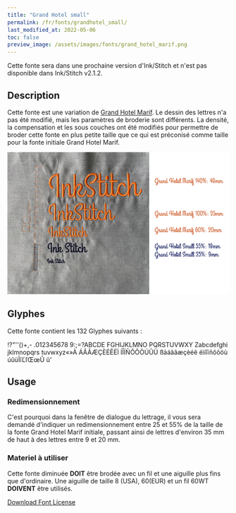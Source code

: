 ```yaml
---
title: "Grand Hotel small"
permalink: /fr/fonts/grandhotel_small/
last_modified_at: 2022-05-06
toc: false
preview_image: /assets/images/fonts/grand_hotel_marif.png
---
```



Cette fonte sera dans une prochaine version d'Ink/Stitch et n'est pas disponible dans Ink/Stitch v2.1.2.

## Description


Cette fonte est une variation de [Grand Hotel Marif](https://inkstitch.org/fr/fonts/grand_hotel_marif/). Le dessin des lettres n'a pas été modifié, mais les paramètres de broderie sont différents. La densité, la compensation et les sous couches ont été modifiés pour permettre de broder cette fonte en plus petite taille que ce qui est préconisé comme taille pour  la fonte initiale Grand Hotel Marif.

![Dimensions Grand Hotel](/assets/images/fonts/grandhotelsizing.jpg)

## Glyphes
Cette fonte contient les 132 Glyphes suivants :

!?"''()+,-
.012345678
9:;=?ABCDE
FGHIJKLMNO
PQRSTUVWXY
Zabcdefghi
jklmnopqrs
tuvwxyz«»À
ÁÂÃÆÇÈÉÊËÌ
ÍÎÏÑÔÕÖÚÛÜ
ßàáâãæçèéê
ëìíîïñôõöù
úûüĨĩĽľŒœŨ
ũ’



## Usage


### Redimensionnement

C'est pourquoi dans la fenêtre de dialogue du lettrage, il vous sera demandé d'indiquer un redimensionnement entre 25 et 55% de la taille de la fonte 
Grand Hotel Marif initiale, passant ainsi de lettres d'environ 35 mm de haut à des lettres entre 9 et 20 mm.

### Materiel à utiliser

Cette fonte diminuée **DOIT** être brodée avec un fil et une aiguille plus fins que d'ordinaire. Une aiguille de taille 8 (USA), 60(EUR) et un fil 60WT **DOIVENT** être utilisés.

[Download Font License](https://github.com/inkstitch/inkstitch/tree/main/fonts/grandhotel_small/LICENSE)

